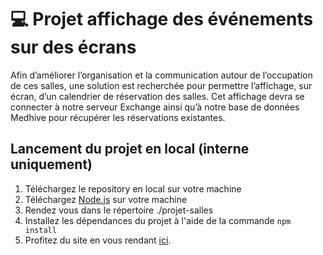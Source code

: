 # 💻 Projet affichage des événements sur des écrans
Afin d’améliorer l’organisation et la communication autour de l’occupation de ces salles, une solution est recherchée pour permettre l’affichage, sur écran, d’un calendrier de réservation des salles. Cet affichage devra se connecter à notre serveur Exchange ainsi qu’à notre base de données Medhive pour récupérer les réservations existantes.

## Lancement du projet en local (interne uniquement)
1. Téléchargez le repository en local sur votre machine
2. Téléchargez [Node.js](https://nodejs.org/fr/download) sur votre machine
3. Rendez vous dans le répertoire ./projet-salles
4. Installez les dépendances du projet à l'aide de la commande `npm install`
5. Profitez du site en vous rendant [ici](http://localhost:3000).
